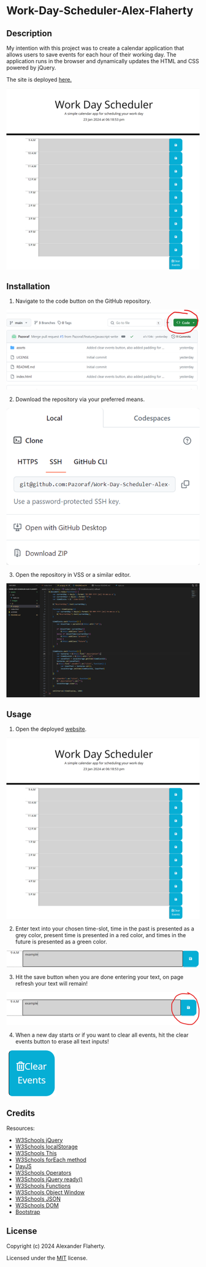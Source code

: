 # Work-Day-Scheduler-Alex-Flaherty


## Description
My intention with this project was to create a calendar application that allows users to save events for each hour of their working day. The application runs in the browser and dynamically updates the HTML and CSS powered by jQuery.

The site is deployed [here.](https://pazoraf.github.io/Work-Day-Scheduler-Alex-Flaherty/)



![Deployed Code Quiz](/assets/images/deployment.png)


## Installation


1. Navigate to the code button on the GitHub repository.


![Installation Step 1](/assets/images/installation-step1.png)


2. Download the repository via your preferred means.


![Installation Step 2](/assets/images/installation-step2.png)


3. Open the repository in VSS or a similar editor.


![Installation Step 3](/assets/images/installation-step3.png)



## Usage


1. Open the deployed [website](https://pazoraf.github.io/Work-Day-Scheduler-Alex-Flaherty/).


![Usage deployment](/assets/images/deployment.png)

2. Enter text into your chosen time-slot, time in the past is presented as a grey color, present time is presented in a red color, and times in the future is presented as a green color.

![Usage Multiple Choice](/assets/images/usage1.png)

3. Hit the save button when you are done entering your text, on page refresh your text will remain!

![Usage Submit](/assets/images/usage2.png)

4. When a new day starts or if you want to clear all events, hit the clear events button to erase all text inputs!

![Usage View Highscores](/assets/images/usage3.png)


## Credits


Resources:
- [W3Schools jQuery](https://www.w3schools.com/js/js_jquery_selectors.asp)
- [W3Schools localStorage](https://www.w3schools.com/jsref/prop_win_localstorage.asp)
- [W3Schools This](https://www.w3schools.com/js/js_this.asp)
- [W3Schools forEach method](https://www.w3schools.com/jsref/jsref_foreach.asp)
- [DayJS](https://day.js.org/docs/en/display/format)
- [W3Schools Operators](https://www.w3schools.com/js/js_operators.asp)
- [W3Schools jQuery ready()](https://www.w3schools.com/jquery/event_ready.asp)
- [W3Schools Functions](https://www.w3schools.com/js/js_functions.asp)
- [W3Schools Object Window](https://www.w3schools.com/jsref/obj_window.asp)
- [W3Schools JSON](https://www.w3schools.com/jsref/jsref_obj_json.asp)
- [W3Schools DOM](https://www.w3schools.com/jsref/dom_obj_document.asp)
- [Bootstrap](https://getbootstrap.com/)



## License
Copyright (c) 2024 Alexander Flaherty.

Licensed under the [MIT](LICENSE) license.
